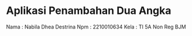 # Aplikasi Penambahan Dua Angka
Nama : Nabila Dhea Destrina
Npm : 2210010634
Kela : TI 5A Non Reg BJM
